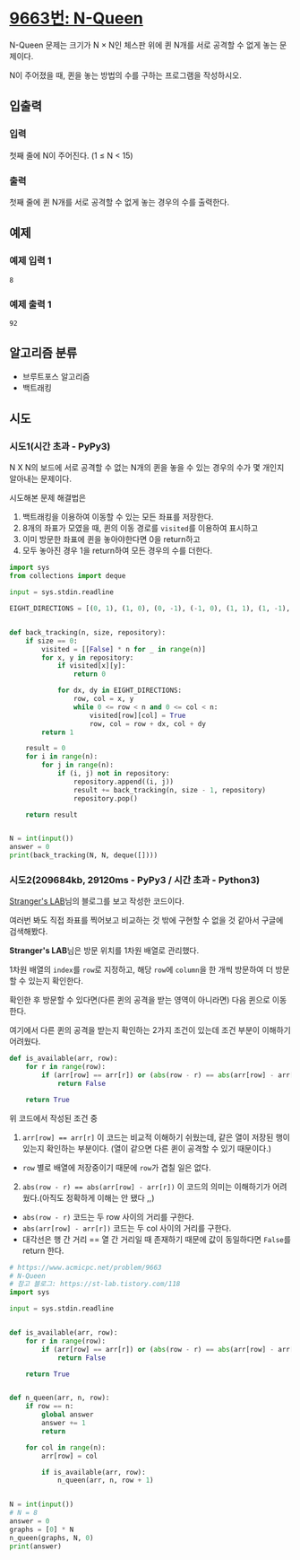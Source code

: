 # [9663번: N-Queen](https://www.acmicpc.net/problem/9663)

N-Queen 문제는 크기가 N × N인 체스판 위에 퀸 N개를 서로 공격할 수 없게 놓는 문제이다.

N이 주어졌을 때, 퀸을 놓는 방법의 수를 구하는 프로그램을 작성하시오.

## 입출력

### 입력

첫째 줄에 N이 주어진다. (1 ≤ N < 15)

### 출력

첫째 줄에 퀸 N개를 서로 공격할 수 없게 놓는 경우의 수를 출력한다.

## 예제

### 예제 입력 1

```text
8
```

### 예제 출력 1

```text
92
```

## 알고리즘 분류

- 브루트포스 알고리즘
- 백트래킹

## 시도

### 시도1(시간 초과 - PyPy3)

N X N의 보드에 서로 공격할 수 없는 N개의 퀸을 놓을 수 있는 경우의 수가 몇 개인지 알아내는 문제이다.

시도해본 문제 해결법은

1. 백트래킹을 이용하여 이동할 수 있는 모든 좌표를 저장한다.
2. 8개의 좌표가 모였을 때, 퀸의 이동 경로를 `visited`를 이용하여 표시하고
3. 이미 방문한 좌표에 퀸을 놓아야한다면 0을 return하고
4. 모두 놓아진 경우 1을 return하여 모든 경우의 수를 더한다.

```python
import sys
from collections import deque

input = sys.stdin.readline

EIGHT_DIRECTIONS = [(0, 1), (1, 0), (0, -1), (-1, 0), (1, 1), (1, -1), (-1, -1), (-1, 1)]


def back_tracking(n, size, repository):
    if size == 0:
        visited = [[False] * n for _ in range(n)]
        for x, y in repository:
            if visited[x][y]:
                return 0

            for dx, dy in EIGHT_DIRECTIONS:
                row, col = x, y
                while 0 <= row < n and 0 <= col < n:
                    visited[row][col] = True
                    row, col = row + dx, col + dy
        return 1

    result = 0
    for i in range(n):
        for j in range(n):
            if (i, j) not in repository:
                repository.append((i, j))
                result += back_tracking(n, size - 1, repository)
                repository.pop()

    return result


N = int(input())
answer = 0
print(back_tracking(N, N, deque([])))
```

### 시도2(209684kb, 29120ms - PyPy3 / 시간 초과 - Python3)

[Stranger's LAB](https://st-lab.tistory.com/118)님의 블로그를 보고 작성한 코드이다.

여러번 봐도 직접 좌표를 찍어보고 비교하는 것 밖에 구현할 수 없을 것 같아서 구글에 검색해봤다.

**Stranger's LAB**님은 방문 위치를 1차원 배열로 관리했다.

1차원 배열의 `index`를 `row`로 지정하고, 해당 `row`에 `column`을 한 개씩 방문하여 더 방문할 수 있는지 확인한다.

확인한 후 방문할 수 있다면(다른 퀸의 공격을 받는 영역이 아니라면) 다음 퀸으로 이동한다.

여기에서 다른 퀸의 공격을 받는지 확인하는 2가지 조건이 있는데 조건 부분이 이해하기 어려웠다.

```python
def is_available(arr, row):
    for r in range(row):
        if (arr[row] == arr[r]) or (abs(row - r) == abs(arr[row] - arr[r])):
            return False

    return True
```

위 코드에서 작성된 조건 중

1. `arr[row] == arr[r]` 이 코드는 비교적 이해하기 쉬웠는데, 같은 열이 저장된 행이 있는지 확인하는 부분이다. (열이 같으면 다른 퀸이 공격할 수 있기 때문이다.)
  + `row` 별로 배열에 저장중이기 때문에 `row`가 겹칠 일은 없다.
2. `abs(row - r) == abs(arr[row] - arr[r])` 이 코드의 의미는 이해하기가 어려웠다.(아직도 정확하게 이해는 안 됐다 ,,)
  + `abs(row - r)` 코드는 두 row 사이의 거리를 구한다.
  + `abs(arr[row] - arr[r])` 코드는 두 col 사이의 거리를 구한다.
  + 대각선은 행 간 거리 == 열 간 거리일 때 존재하기 때문에 값이 동일하다면 `False`를 return 한다.

```python
# https://www.acmicpc.net/problem/9663
# N-Queen
# 참고 블로그: https://st-lab.tistory.com/118
import sys

input = sys.stdin.readline


def is_available(arr, row):
    for r in range(row):
        if (arr[row] == arr[r]) or (abs(row - r) == abs(arr[row] - arr[r])):
            return False

    return True


def n_queen(arr, n, row):
    if row == n:
        global answer
        answer += 1
        return

    for col in range(n):
        arr[row] = col

        if is_available(arr, row):
            n_queen(arr, n, row + 1)


N = int(input())
# N = 8
answer = 0
graphs = [0] * N
n_queen(graphs, N, 0)
print(answer)
```